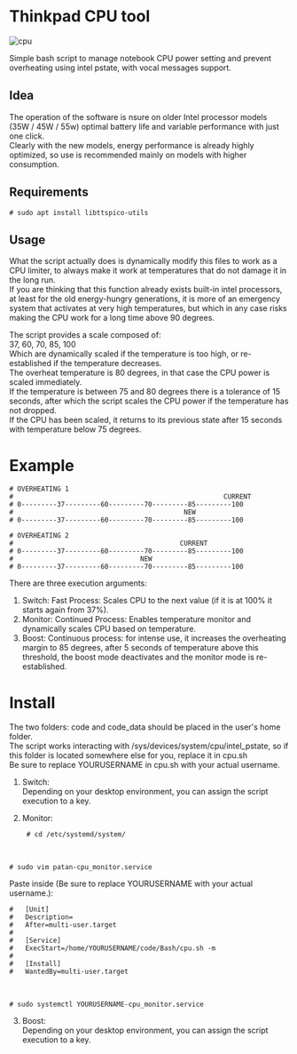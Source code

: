 # Thinkpad CPU tool

![cpu](https://github.com/user-attachments/assets/ec39f11c-1045-4329-afb5-941a592926ca)

Simple bash script to manage notebook CPU power setting and prevent overheating using intel pstate, with vocal messages support. <br />

## Idea
The operation of the software is nsure on older Intel processor models (35W / 45W / 55w) optimal battery life and variable performance with just one click. <br />
Clearly with the new models, energy performance is already highly optimized, so use is recommended mainly on models with higher consumption. <br />

## Requirements
    # sudo apt install libttspico-utils

## Usage
What the script actually does is dynamically modify this files to work as a CPU limiter, to always make it work at temperatures that do not damage it in the long run. <br />
If you are thinking that this function already exists built-in intel processors, at least for the old energy-hungry generations, it is more of an emergency system that activates at very high temperatures, but which in any case risks making the CPU work for a long time above 90 degrees. <br />

The script provides a scale composed of: <br />
37, 60, 70, 85, 100 <br />
Which are dynamically scaled if the temperature is too high, or re-established if the temperature decreases. <br />
The overheat temperature is 80 degrees, in that case the CPU power is scaled immediately. <br />
If the temperature is between 75 and 80 degrees there is a tolerance of 15 seconds, after which the script scales the CPU power if the temperature has not dropped. <br />
If the CPU has been scaled, it returns to its previous state after 15 seconds with temperature below 75 degrees. <br />

# Example <br />
    # OVERHEATING 1
    #                                                     CURRENT
    # 0---------37---------60---------70---------85---------100
    #                                           NEW
    # 0---------37---------60---------70---------85---------100

    # OVERHEATING 2
    #                                          CURRENT
    # 0---------37---------60---------70---------85---------100
    #                                NEW
    # 0---------37---------60---------70---------85---------100


There are three execution arguments: <br />
1) Switch: Fast Process: Scales CPU to the next value (if it is at 100% it starts again from 37%). <br />
2) Monitor: Continued Process: Enables temperature monitor and dynamically scales CPU based on temperature. <br />
3) Boost: Continuous process: for intense use, it increases the overheating margin to 85 degrees, after 5 seconds of temperature above this threshold, the boost mode deactivates and the monitor mode is re-established. <br />

# Install
The two folders: code and code_data should be placed in the user's home folder. <br />
The script works interacting with /sys/devices/system/cpu/intel_pstate, so if this folder is located somewhere else for you, replace it in cpu.sh <br />
Be sure to replace YOURUSERNAME in cpu.sh with your actual username. <br />

1) Switch: <br />
Depending on your desktop environment, you can assign the script execution to a key. <br />

2) Monitor: <br />

        # cd /etc/systemd/system/
    
<br />

    # sudo vim patan-cpu_monitor.service
    
Paste inside (Be sure to replace YOURUSERNAME with your actual username.): <br />
    
    #   [Unit]
    #   Description=
    #   After=multi-user.target
    # 
    #   [Service]
    #   ExecStart=/home/YOURUSERNAME/code/Bash/cpu.sh -m
    # 
    #   [Install]
    #   WantedBy=multi-user.target

<br />

    # sudo systemctl YOURUSERNAME-cpu_monitor.service

3) Boost: <br />
Depending on your desktop environment, you can assign the script execution to a key. <br />
